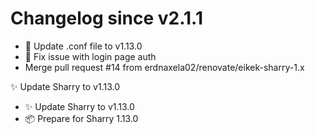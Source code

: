 # Changelog since v2.1.1
- 🔧 Update .conf file to v1.13.0 
- 🐛 Fix issue with login page auth 
- Merge pull request #14 from erdnaxela02/renovate/eikek-sharry-1.x

✨ Update Sharry to v1.13.0 
- ✨ Update Sharry to v1.13.0 
- 📦 Prepare for Sharry 1.13.0 
